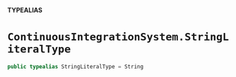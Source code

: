 **TYPEALIAS**

# `ContinuousIntegrationSystem.StringLiteralType`

```swift
public typealias StringLiteralType = String
```
